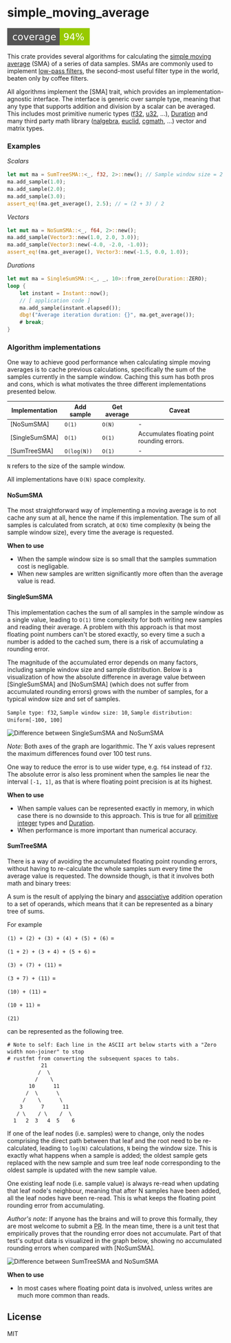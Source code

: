 # simple_moving_average

![Code coverage](test_coverage/badges/flat_square.svg)

This crate provides several algorithms for calculating the
[simple moving average](https://en.wikipedia.org/wiki/Moving_average#Simple_moving_averages) (SMA)
of a series of data samples. SMAs are commonly used to implement
[low-pass filters](https://en.wikipedia.org/wiki/Low-pass_filter), the second-most useful filter
type in the world, beaten only by coffee filters.

All algorithms implement the [SMA] trait, which provides an implementation-agnostic interface. The
interface is generic over sample type, meaning that any type that supports addition and division by
a scalar can be averaged. This includes most primitive numeric types
([f32](https://doc.rust-lang.org/std/primitive.f32.html),
[u32](https://doc.rust-lang.org/std/primitive.u32.html), ...),
[Duration](https://doc.rust-lang.org/std/time/struct.Duration.html) and
many third party math library ([nalgebra](https://docs.rs/nalgebra/),
[euclid](https://docs.rs/euclid/), [cgmath](https://docs.rs/cgmath/), ...) vector and matrix types.

### Examples

*Scalars*
```rust
let mut ma = SumTreeSMA::<_, f32, 2>::new(); // Sample window size = 2
ma.add_sample(1.0);
ma.add_sample(2.0);
ma.add_sample(3.0);
assert_eq!(ma.get_average(), 2.5); // = (2 + 3) / 2
```

*Vectors*
```rust
let mut ma = NoSumSMA::<_, f64, 2>::new();
ma.add_sample(Vector3::new(1.0, 2.0, 3.0));
ma.add_sample(Vector3::new(-4.0, -2.0, -1.0));
assert_eq!(ma.get_average(), Vector3::new(-1.5, 0.0, 1.0));
```

*Durations*
```rust
let mut ma = SingleSumSMA::<_, _, 10>::from_zero(Duration::ZERO);
loop {
	let instant = Instant::now();
	// [ application code ]
	ma.add_sample(instant.elapsed());
	dbg!("Average iteration duration: {}", ma.get_average());
	# break;
}
```

### Algorithm implementations

One way to achieve good performance when calculating simple moving averages is to cache previous
calculations, specifically the sum of the samples currently in the sample window. Caching this sum
has both pros and cons, which is what motivates the three different implementations presented below.

| Implementation | Add sample  | Get average | Caveat                                      |
|----------------|-------------|-------------|---------------------------------------------|
| [NoSumSMA]     | `O(1)`      | `O(N)`      | -                                           |
| [SingleSumSMA] | `O(1)`      | `O(1)`      | Accumulates floating point rounding errors. |
| [SumTreeSMA]   | `O(log(N))` | `O(1)`      | -                                           |

`N` refers to the size of the sample window.

All implementations have `O(N)` space complexity.

#### NoSumSMA

The most straightforward way of implementing a moving average is to not cache any sum at all, hence
the name if this implementation. The sum of all samples is calculated from scratch, at `O(N)` time
complexity (`N` being the sample window size), every time the average is requested.

**When to use**
 - When the sample window size is so small that the samples summation cost is negligable.
 - When new samples are written significantly more often than the average value is read.

#### SingleSumSMA

This implementation caches the sum of all samples in the sample window as a single value, leading to
`O(1)` time complexity for both writing new samples and reading their average. A problem with this
approach is that most floating point numbers can't be stored exactly, so every time a such a number
is added to the cached sum, there is a risk of accumulating a rounding error.

The magnitude of the accumulated error depends on many factors, including sample window size and
sample distribution. Below is a visualization of how the absolute difference in average value
between [SingleSumSMA] and [NoSumSMA] (which does not suffer from accumulated
rounding errors) grows with the number of samples, for a typical window size and set of samples.

`Sample type: f32`, `Sample window size: 10`,
`Sample distribution: Uniform[-100, 100]`

![Difference between SingleSumSMA and NoSumSMA](https://raw.githubusercontent.com/oskargustafsson/moving_average/master/res/single_sum_diff.png)

*Note:* Both axes of the graph are logarithmic. The Y axis values represent the maximum differences
found over 100 test runs.

One way to reduce the error is to use wider type, e.g. `f64` instead of `f32`. The absolute error is
also less prominent when the samples lie near the interval `[-1, 1]`, as that is where floating
point precision is at its highest.

**When to use**
 - When sample values can be represented exactly in memory, in which case there is no downside to
   this approach. This is true for all [primitive integer](https://doc.rust-lang.org/book/ch03-02-data-types.html#integer-types)
   types and [Duration](https://doc.rust-lang.org/std/time/struct.Duration.html).
 - When performance is more important than numerical accuracy.

#### SumTreeSMA

There is a way of avoiding the accumulated floating point rounding errors, without having to
re-calculate the whole samples sum every time the average value is requested. The downside though,
is that it involves both math and binary trees:

A sum is the result of applying the binary and
[associative](https://en.wikipedia.org/wiki/Associative_property)
addition operation to a set of operands, which means that it can be represented as a binary tree of
sums.

For example

`(1) + (2) + (3) + (4) + (5) + (6)` =

`(1 + 2) + (3 + 4) + (5 + 6)` =

`(3) + (7) + (11)` =

`(3 + 7) + (11)` =

`(10) + (11)` =

`(10 + 11)` =

`(21)`

can be represented as the following tree.
```
# Note to self: Each line in the ASCII art below starts with a "Zero width non-joiner" to stop
# rustfmt from converting the subsequent spaces to tabs.
‌           21
‌          /  \
‌         /    \
‌       10      11
‌      /  \      \
‌     /    \      \
‌    3      7      11
‌   / \    / \    /  \
‌  1   2  3   4  5    6
```

If one of the leaf nodes (i.e. samples) were to change, only the nodes comprising the direct
path between that leaf and the root need to be re-calculated, leading to `log(N)` calculations, `N`
being the window size. This is exactly what happens when a sample is added; the oldest sample gets
replaced with the new sample and sum tree leaf node corresponding to the oldest sample is updated
with the new sample value.

One existing leaf node (i.e. sample value) is always re-read when updating that leaf node's
neighbour, meaning that after N samples have been added, all the leaf nodes have been re-read. This
is what keeps the floating point rounding error from accumulating.

*Author's note:* If anyone has the brains and will to prove this formally, they are most welcome to
submit a [PR](https://github.com/oskargustafsson/moving_average/pulls). In the mean time, there is a
unit test that empirically proves that the rounding error does not accumulate. Part of that test's
output data is visualized in the graph below, showing no accumulated rounding errors when compared
with [NoSumSMA].

![Difference between SumTreeSMA and NoSumSMA](https://raw.githubusercontent.com/oskargustafsson/moving_average/master/res/sum_tree_diff.png)

**When to use**
 - In most cases where floating point data is involved, unless writes are much more common than
   reads.


## License

MIT
